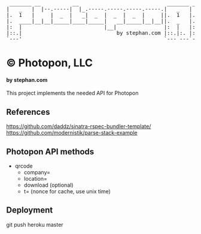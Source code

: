 <pre>
 _______ __          __                            _______ _______ ___ 
|   _   |  |--.-----|  |_.-----.-----.-----.-----.|   _   |   _   |   |
|.  1   |     |  _  |   _|  _  |  _  |  _  |     ||.  1   |.  1   |.  |
|.  ____|__|__|_____|____|_____|   __|_____|__|__||.  _   |.  ____|.  |
|:  |                          |__|               |:  |   |:  |   |:  |
|::.|                              by stephan.com |::.|:. |::.|   |::.|
`---'                                             `--- ---`---'   `---'
</pre>

© Photopon, LLC
================
#### by stephan.com

This project implements the needed API for Photopon

References
----------

https://github.com/daddz/sinatra-rspec-bundler-template/
https://github.com/modernistik/parse-stack-example

Photopon API methods
--------------------

* qrcode
  * company=
  * location=
  * download (optional)
  * t= (nonce for cache, use unix time)

Deployment
----------

git push heroku master